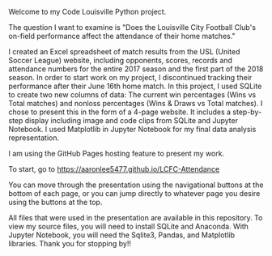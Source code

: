 Welcome to my Code Louisville Python project.

The question I want to examine is "Does the Louisville City Football Club's on-field performance affect the attendance of their home matches."

I created an Excel spreadsheet of match results from the USL (United Soccer League) website, including opponents, scores, records and attendance numbers for the entire 2017 season and the first part of the 2018 season. In order to start work on my project, I discontinued tracking their performance after their June 16th home match. In this project, I used SQLite to create two new columns of data: The current win percentages (Wins vs Total matches) and nonloss percentages (Wins & Draws vs Total matches). I chose to present this in the form of a 4-page website. It includes a step-by-step display including image and code clips from SQLite and Jupyter Notebook. I used Matplotlib in Jupyter Notebook for my final data analysis representation.

I am using the GitHub Pages hosting feature to present my work.

To start, go to https://aaronlee5477.github.io/LCFC-Attendance

You can move through the presentation using the navigational buttons at the bottom of each page, or you can jump directly to whatever page you desire using the buttons at the top.

All files that were used in the presentation are available in this repository. To view my source files, you will need to install SQLite and Anaconda. With Jupyter Notebook, you will need the Sqlite3, Pandas, and Matplotlib libraries. Thank you for stopping by!!
